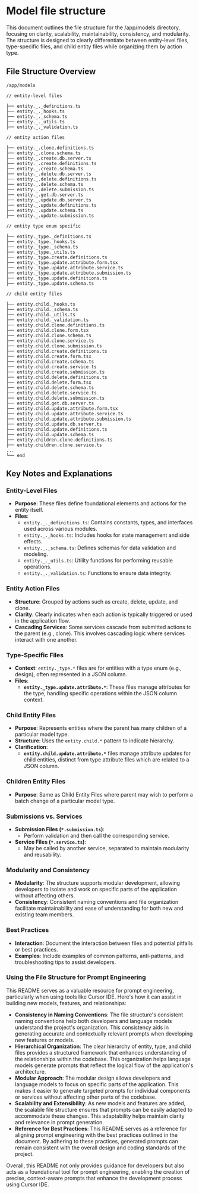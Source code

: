 # Model file structure

This document outlines the file structure for the /app/models directory, focusing on clarity, scalability, maintainability, consistency, and modularity. The structure is designed to clearly differentiate between entity-level files, type-specific files, and child entity files while organizing them by action type.

## File Structure Overview

```
/app/models

// entity-level files

├── entity._._definitions.ts
├── entity._._hooks.ts
├── entity._._schema.ts
├── entity._._utils.ts
├── entity._._validation.ts

// entity action files

├── entity._.clone.definitions.ts
├── entity._.clone.schema.ts
├── entity._.create.db.server.ts
├── entity._.create.definitions.ts
├── entity._.create.schema.ts
├── entity._.delete.db.server.ts
├── entity._.delete.definitions.ts
├── entity._.delete.schema.ts
├── entity._.delete.submission.ts
├── entity._.get.db.server.ts
├── entity._.update.db.server.ts
├── entity._.update.definitions.ts
├── entity._.update.schema.ts
├── entity._.update.submission.ts

// entity type enum specific

├── entity._type._definitions.ts
├── entity._type._hooks.ts
├── entity._type._schema.ts
├── entity._type._utils.ts
├── entity._type.create.definitions.ts
├── entity._type.update.attribute.form.tsx
├── entity._type.update.attribute.service.ts
├── entity._type.update.attribute.submission.ts
├── entity._type.update.definitions.ts
├── entity._type.update.schema.ts

// child entity files

├── entity.child._hooks.ts
├── entity.child._schema.ts
├── entity.child._utils.ts
├── entity.child._validation.ts
├── entity.child.clone.definitions.ts
├── entity.child.clone.form.tsx
├── entity.child.clone.schema.ts
├── entity.child.clone.service.ts
├── entity.child.clone.submission.ts
├── entity.child.create.definitions.ts
├── entity.child.create.form.tsx
├── entity.child.create.schema.ts
├── entity.child.create.service.ts
├── entity.child.create.submission.ts
├── entity.child.delete.definitions.ts
├── entity.child.delete.form.tsx
├── entity.child.delete.schema.ts
├── entity.child.delete.service.ts
├── entity.child.delete.submission.ts
├── entity.child.get.db.server.ts
├── entity.child.update.attribute.form.tsx
├── entity.child.update.attribute.service.ts
├── entity.child.update.attribute.submission.ts
├── entity.child.update.db.server.ts
├── entity.child.update.definitions.ts
├── entity.child.update.schema.ts
├── entity.children.clone.definitions.ts
├── entity.children.clone.service.ts
...
└── end

```

## Key Notes and Explanations

### Entity-Level Files

- **Purpose**: These files define foundational elements and actions for the entity itself.
- **Files**:
  - `entity._._definitions.ts`: Contains constants, types, and interfaces used across various modules.
  - `entity._._hooks.ts`: Includes hooks for state management and side effects.
  - `entity._._schema.ts`: Defines schemas for data validation and modeling.
  - `entity._._utils.ts`: Utility functions for performing reusable operations.
  - `entity._._validation.ts`: Functions to ensure data integrity.

### Entity Action Files
- **Structure**: Grouped by actions such as create, delete, update, and clone.
- **Clarity**: Clearly indicates when each action is typically triggered or used in the application flow.
- **Cascading Services**: Some services cascade from submitted actions to the parent (e.g., clone). This involves cascading logic where services interact with one another.

### Type-Specific Files
- **Context**: `entity._type.*` files are for entities with a type enum (e.g., design), often represented in a JSON column.
- **Files**:
  - **`entity._type.update.attribute.*`**: These files manage attributes for the type, handling specific operations within the JSON column context.

### Child Entity Files
- **Purpose**: Represents entities where the parent has many children of a particular model type.
- **Structure**: Uses the `entity.child.*` pattern to indicate hierarchy.
- **Clarification**:
  - **`entity.child.update.attribute.*`** files manage attribute updates for child entities, distinct from type attribute files which are related to a JSON column.

### Children Entity Files

- **Purpose**: Same as Child Entity Files where parent may wish to perform a batch change of a particular model type.

### Submissions vs. Services
- **Submission Files (`*.submission.ts`)**:
  - Perform validation and then call the corresponding service.
- **Service Files (`*.service.ts`)**:
  - May be called by another service, separated to maintain modularity and reusability.

### Modularity and Consistency
- **Modularity**: The structure supports modular development, allowing developers to isolate and work on specific parts of the application without affecting others.
- **Consistency**: Consistent naming conventions and file organization facilitate maintainability and ease of understanding for both new and existing team members.

### Best Practices
- **Interaction**: Document the interaction between files and potential pitfalls or best practices.
- **Examples**: Include examples of common patterns, anti-patterns, and troubleshooting tips to assist developers.


### Using the File Structure for Prompt Engineering

This README serves as a valuable resource for prompt engineering, particularly when using tools like Cursor IDE. Here's how it can assist in building new models, features, and relationships:

- **Consistency in Naming Conventions**: The file structure's consistent naming conventions help both developers and language models understand the project's organization. This consistency aids in generating accurate and contextually relevant prompts when developing new features or models.
- **Hierarchical Organization**: The clear hierarchy of entity, type, and child files provides a structured framework that enhances understanding of the relationships within the codebase. This organization helps language models generate prompts that reflect the logical flow of the application's architecture.
- **Modular Approach**: The modular design allows developers and language models to focus on specific parts of the application. This makes it easier to generate targeted prompts for individual components or services without affecting other parts of the codebase.
- **Scalability and Extensibility**: As new models and features are added, the scalable file structure ensures that prompts can be easily adapted to accommodate these changes. This adaptability helps maintain clarity and relevance in prompt generation.
- **Reference for Best Practices**: This README serves as a reference for aligning prompt engineering with the best practices outlined in the document. By adhering to these practices, generated prompts can remain consistent with the overall design and coding standards of the project.

Overall, this README not only provides guidance for developers but also acts as a foundational tool for prompt engineering, enabling the creation of precise, context-aware prompts that enhance the development process using Cursor IDE.